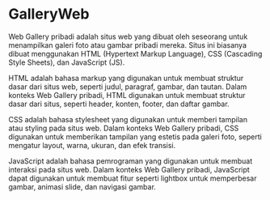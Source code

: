 # GalleryWeb
Web Gallery pribadi adalah situs web yang dibuat oleh seseorang untuk menampilkan galeri foto atau gambar pribadi mereka. Situs ini biasanya dibuat menggunakan HTML (Hypertext Markup Language), CSS (Cascading Style Sheets), dan JavaScript (JS).

HTML adalah bahasa markup yang digunakan untuk membuat struktur dasar dari situs web, seperti judul, paragraf, gambar, dan tautan. Dalam konteks Web Gallery pribadi, HTML digunakan untuk membuat struktur dasar dari situs, seperti header, konten, footer, dan daftar gambar.

CSS adalah bahasa stylesheet yang digunakan untuk memberi tampilan atau styling pada situs web. Dalam konteks Web Gallery pribadi, CSS digunakan untuk memberikan tampilan yang estetis pada galeri foto, seperti mengatur layout, warna, ukuran, dan efek transisi.

JavaScript adalah bahasa pemrograman yang digunakan untuk membuat interaksi pada situs web. Dalam konteks Web Gallery pribadi, JavaScript dapat digunakan untuk membuat fitur seperti lightbox untuk memperbesar gambar, animasi slide, dan navigasi gambar.
